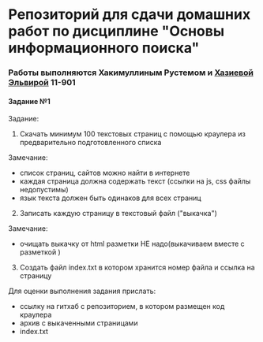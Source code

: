 # Репозиторий для сдачи домашних работ по дисциплине "Основы информационного поиска"

### Работы выполняются Хакимуллиным Рустемом и [Хазиевой Эльвирой](https://github.com/ElviraKhazieva) 11-901

#### Задание №1

Задание:

1. Скачать минимум 100 текстовых страниц с помощью краулера из предварительно подготовленного списка

Замечание:

- список страниц, сайтов можно найти в интернете
- каждая страница должна содержать текст (ссылки на js, css файлы недопустимы)
- язык текста должен быть одинаков для всех страниц

2. Записать каждую страницу в текстовый файл ("выкачка")

Замечание:

- очищать выкачку от html разметки НЕ надо(выкачиваем вместе с разметкой )

3. Создать файл index.txt в котором хранится номер файла и ссылка на страницу

Для оценки выполнения задания прислать:

- ссылку на гитхаб с репозиторием, в котором размещен код краулера
- архив с выкаченными страницами
- index.txt
